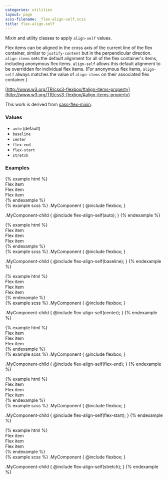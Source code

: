```yaml
---
categories: utilities
layout: page
scss-filename: _flex-align-self.scss
title: flex-align-self
---
```

Mixin and utility classes to apply `align-self` values.

Flex items can be aligned in the cross axis of the current line of the flex container, similar to `justify-content` but in the perpendicular direction. `align-items` sets the default alignment for all of the flex container's items, including anonymous flex items. `align-self` allows this default alignment to be overridden for individual flex items. (For anonymous flex items, `align-self` always matches the value of `align-items` on their associated flex container.)

[http://www.w3.org/TR/css3-flexbox/#align-items-property](http://www.w3.org/TR/css3-flexbox/#align-items-property)

This work is derived from [sass-flex-mixin](https://github.com/mastastealth/sass-flex-mixin).

### Values
* `auto` (default)
* `baseline`
* `center`
* `flex-end`
* `flex-start`
* `stretch`

### Examples
<div class="DocsExample DocsExample--grouped DocsExample--labelUtilityClasses">
{% example html %}
<div class="flexbox">
  <div class="background-color--gray-14">Flex item</div>
  <div class="background-color--gray-12 flex-align-self--auto">Flex item</div>
  <div class="background-color--gray-13">Flex item</div>
</div>
{% endexample %}
</div>

<div class="DocsExample DocsExample--labelMixins DocsExample--renderHidden">
{% example scss %}
.MyComponent {
  @include flexbox;
}

.MyComponent-child {
  @include flex-align-self(auto);
}
{% endexample %}
</div>


<div class="DocsExample DocsExample--grouped DocsExample--labelUtilityClasses">
{% example html %}
<div class="flexbox">
  <div class="background-color--gray-14">Flex item</div>
  <div class="background-color--gray-12 flex-align-self--baseline">Flex item</div>
  <div class="background-color--gray-13">Flex item</div>
</div>
{% endexample %}
</div>

<div class="DocsExample DocsExample--labelMixins DocsExample--renderHidden">
{% example scss %}
.MyComponent {
  @include flexbox;
}

.MyComponent-child {
  @include flex-align-self(baseline);
}
{% endexample %}
</div>


<div class="DocsExample DocsExample--grouped DocsExample--labelUtilityClasses">
{% example html %}
<div class="flexbox">
  <div class="background-color--gray-14">Flex item</div>
  <div class="background-color--gray-12 flex-align-self--center">Flex item</div>
  <div class="background-color--gray-13">Flex item</div>
</div>
{% endexample %}
</div>

<div class="DocsExample DocsExample--labelMixins DocsExample--renderHidden">
{% example scss %}
.MyComponent {
  @include flexbox;
}

.MyComponent-child {
  @include flex-align-self(center);
}
{% endexample %}
</div>


<div class="DocsExample DocsExample--grouped DocsExample--labelUtilityClasses">
{% example html %}
<div class="flexbox">
  <div class="background-color--gray-14">Flex item</div>
  <div class="background-color--gray-12 flex-align-self--flex-end">Flex item</div>
  <div class="background-color--gray-13">Flex item</div>
</div>
{% endexample %}
</div>

<div class="DocsExample DocsExample--labelMixins DocsExample--renderHidden">
{% example scss %}
.MyComponent {
  @include flexbox;
}

.MyComponent-child {
  @include flex-align-self(flex-end);
}
{% endexample %}
</div>


<div class="DocsExample DocsExample--grouped DocsExample--labelUtilityClasses">
{% example html %}
<div class="flexbox">
  <div class="background-color--gray-14">Flex item</div>
  <div class="background-color--gray-12 flex-align-self--flex-start">Flex item</div>
  <div class="background-color--gray-13">Flex item</div>
</div>
{% endexample %}
</div>

<div class="DocsExample DocsExample--labelMixins DocsExample--renderHidden">
{% example scss %}
.MyComponent {
  @include flexbox;
}

.MyComponent-child {
  @include flex-align-self(flex-start);
}
{% endexample %}
</div>


<div class="DocsExample DocsExample--grouped DocsExample--labelUtilityClasses">
{% example html %}
<div class="flexbox">
  <div class="background-color--gray-14">Flex item</div>
  <div class="background-color--gray-12 flex-align-self--stretch">Flex item</div>
  <div class="background-color--gray-13">Flex item</div>
</div>
{% endexample %}
</div>

<div class="DocsExample DocsExample--labelMixins DocsExample--renderHidden">
{% example scss %}
.MyComponent {
  @include flexbox;
}

.MyComponent-child {
  @include flex-align-self(stretch);
}
{% endexample %}
</div>
